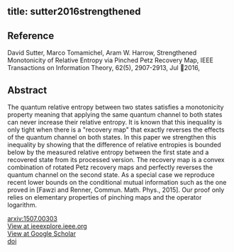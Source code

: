 title: sutter2016strengthened
---


## Reference

David Sutter, Marco Tomamichel, Aram W. Harrow, Strengthened Monotonicity of Relative Entropy via Pinched Petz Recovery Map, IEEE Transactions on Information Theory, 62(5), 2907-2913, Jul 2016,

## Abstract 
  The quantum relative entropy between two states satisfies a monotonicity
property meaning that applying the same quantum channel to both states can
never increase their relative entropy. It is known that this inequality is only
tight when there is a "recovery map" that exactly reverses the effects of the
quantum channel on both states. In this paper we strengthen this inequality by
showing that the difference of relative entropies is bounded below by the
measured relative entropy between the first state and a recovered state from
its processed version. The recovery map is a convex combination of rotated Petz
recovery maps and perfectly reverses the quantum channel on the second state.
As a special case we reproduce recent lower bounds on the conditional mutual
information such as the one proved in [Fawzi and Renner, Commun. Math. Phys.,
2015]. Our proof only relies on elementary properties of pinching maps and the
operator logarithm.

    

[arxiv:1507.00303](https://arxiv.org/abs/1507.00303)    
[View at ieeexplore.ieee.org](https://ieeexplore.ieee.org/abstract/document/7439826/)    
[View at Google Scholar](https://scholar.google.com/scholar_lookup?arxiv_id=1507.00303)     
[doi](https://doi.org/10.1109/TIT.2016.2545680)

